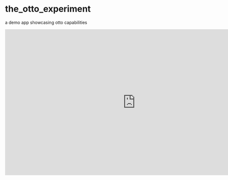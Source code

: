 # the_otto_experiment
a demo app showcasing otto capabilities

<iframe width="854" height="480" src="https://www.youtube.com/embed/yrRPLBYiiEc" frameborder="0" allowfullscreen></iframe>
